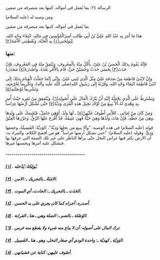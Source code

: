   الرسالة  ٢٤: بما يُعمل في أمواله، كتبها بعد منصرفه من صفين	

ومن وصية له (عليه السلام)

بما يُعمل في أمواله، كتبها بعد منصرفه من صفين

هذَا مَا أَمَرَ بِهِ عَبْدُ اللهِ عَلِيُّ بْنُ أَبِي طَالِب أمِيرُالْمُؤْمِنِينَ فِي مَالِهِ، ابْتِغَاءَ وَجْهِ اللهِ، لِيُولِجَني[[١\]](https://arabic.balaghah.net/node/688#_ftn1) بِهِ الْجَنَّةَ، وَيُعْطِيَني الاَْمَنَةَ[[٢\]](https://arabic.balaghah.net/node/688#_ftn2).

### منها:

فَإِنَّهُ يَقُومُ بِذلِكَ الْحَسنُ بْنُ علِيّ، يأْكُلُ مِنْهُ بِالْمعْروفِ، وَيُنْفِقُ مِنْهُ فِي المَعْروفِ، فَإِنْ حَدَثَ[[٣\]](https://arabic.balaghah.net/node/688#_ftn3) بِحَسَن حَدَثٌ وَحُسَيْنٌ حَيٌّ، قَامَ بِالاَْمْرِ بَعْدَهُ، وَأَصْدَرَهُ[[٤\]](https://arabic.balaghah.net/node/688#_ftn4) مَصْدَرَهُ.

وَإِنَّ لاِبْنَيْ فَاطِمَةَ مِنْ صَدَقةِ عَلِيّ مِثْلَ  الَّذِي لِبَنِي عَلِيّ، وَإِنِّي إِنَّمَا جَعَلْتُ الْقِيَامَ بِذلِكَ  إِلَى ابْنَيْ فَاطِمَةَ ابْتِغَاءَ وَجْهِ اللهِ، وَقُرْبَةً إِلَى  رَسُولِ اللهِ(صلى الله عليه وآله)، وَتَكْرِيماً لِحُرْمَتِهِ،  وَتَشْرِيفاً لِوُصْلَتِهِ[[٥\]](https://arabic.balaghah.net/node/688#_ftn5).

وَيَشْتَرِطُ عَلَى الَّذِي يَجْعَلُهُ إِلَيْهِ أَنْ يَتْرُكَ الْمَالَ عَلَى أُصُولِهِ[[٦\]](https://arabic.balaghah.net/node/688#_ftn6)، وَيُنْقفِقَ مِنْ ثَمَرِهِ حَيْثُ أُمِرَ بِهِ وَهُدِيَ لَهُ،أَلاَّ يَبِيعَ مِنْ أَوْلاَدِ نَخِيلَ هذِهِ الْقُرَى وَدِيَّةً[[٧\]](https://arabic.balaghah.net/node/688#_ftn7) حَتَّى تُشْكِلَ أَرْضُهَا غِرَاساً.

وَمَنْ كَانَ مِنْ إِمَائِي ـ اللاَّتِي أَطُوفُ عَلَيْهِنَّ[[٨\]](https://arabic.balaghah.net/node/688#_ftn8) ـ لَهَا وَلَدٌ، أَوْهِيَ حَامِلٌ، فَتُمْسَكُ عَلَى وَلَدِهَا وَهِيَ  مِنْ حَظِّهِ، فَإِنْ مَاتَ وَلَدُهَا وَهِيَ حَيَّةٌ فَهِيَ عَتِيقَةٌ،  قَدْ أَفْرَجَ عَنْهَا الرِّقُّ، وَحَرَّرَهَا الْعِتْقُ.

قوله (عليه السلام) في هذه الوصية: "وألا يبيع من نخلها  وَدِيَّةً"، الوَدِيَّةُ: الفَسِيلَةُ، وجمعها وَدِيٌّ. وَقوله (عليه  السلام): "حتى تشكل أرضها غراساً" هو من أفصح الكلام، والمراد به: أن الارض يكثر فيها غراس النخل حتّى يراها الناظر على غير تلك الصفة التي عرفها بها فيشكل عليه أمرها ويحسبها غيرها.

##### ----------------------------------------

##### [[١\]](https://arabic.balaghah.net/node/688#_ftnref1) . يُولِجُهُ: يُدْخله.

##### [[٢\]](https://arabic.balaghah.net/node/688#_ftnref2) . الامَنَةُ ـ بالتحريك ـ: الامن.

##### [[٣\]](https://arabic.balaghah.net/node/688#_ftnref3) . الحَدَث ـ بالتحريك ـ: الحادث، أي الموت.

##### [[٤\]](https://arabic.balaghah.net/node/688#_ftnref4) . أصدره: أجراه كما كان يجري على يد الحسن.

##### [[٥\]](https://arabic.balaghah.net/node/688#_ftnref5) . الوُصْلة ـ بالضم ـ: الصلة وهي ـ هنا ـ القرابة.

##### [[٦\]](https://arabic.balaghah.net/node/688#_ftnref6) . ترك المال على أصوله: أن لا يباع منه شيء ولا يقطع منه غرس.

##### [[٧\]](https://arabic.balaghah.net/node/688#_ftnref7) . الوَدِيّة ـ كهديّة ـ: واحدة الودي أي صغار النخل، وهو ـ هنا ـ الفَسِيل.

##### [[٨\]](https://arabic.balaghah.net/node/688#_ftnref8) . أطوف عليهن: كناية عن غشيانهن. 
